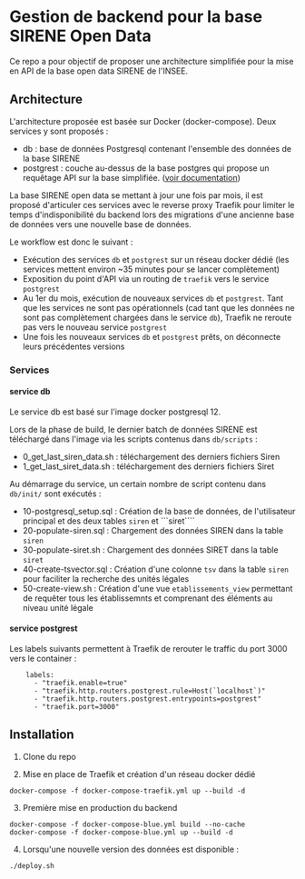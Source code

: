 # Gestion de backend pour la base SIRENE Open Data

Ce repo a pour objectif de proposer une architecture simplifiée pour la mise en API de la base open data SIRENE de l'INSEE.

## Architecture

L'architecture proposée est basée sur Docker (docker-compose). Deux services y sont proposés : 
- db : base de données Postgresql contenant l'ensemble des données de la base SIRENE
- postgrest : couche au-dessus de la base postgres qui propose un requêtage API sur la base simplifiée. ([voir documentation](http://postgrest.org/))

La base SIRENE open data se mettant à jour une fois par mois, il est proposé d'articuler ces services avec le reverse proxy Traefik pour limiter le temps d'indisponibilité du backend lors des migrations d'une ancienne base de données vers une nouvelle base de données.

Le workflow est donc le suivant : 
- Exécution des services ```db``` et ```postgrest``` sur un réseau docker dédié (les services mettent environ ~35 minutes pour se lancer complètement)
- Exposition du point d'API via un routing de ```traefik``` vers le service ```postgrest```
- Au 1er du mois, exécution de nouveaux services ```db``` et ```postgrest```. Tant que les services ne sont pas opérationnels (cad tant que les données ne sont pas complètement chargées dans le service ```db```), Traefik ne reroute pas vers le nouveau service ```postgrest```
- Une fois les nouveaux services ```db``` et ```postgrest``` prêts, on déconnecte leurs précédentes versions 

### Services

#### service db

Le service db est basé sur l'image docker postgresql 12. 

Lors de la phase de build, le dernier batch de données SIRENE est téléchargé dans l'image via les scripts contenus dans ```db/scripts``` :
- 0_get_last_siren_data.sh : téléchargement des derniers fichiers Siren
- 1_get_last_siret_data.sh : téléchargement des derniers fichiers Siret

Au démarrage du service, un certain nombre de script contenu dans ```db/init/``` sont exécutés : 
- 10-postgresql_setup.sql : Création de la base de données, de l'utilisateur principal et des deux tables ```siren``` et ```siret````
- 20-populate-siren.sql : Chargement des données SIREN dans la table ```siren```
- 30-populate-siret.sh : Chargement des données SIRET dans la table ```siret```
- 40-create-tsvector.sql : Création d'une colonne ```tsv``` dans la table ```siren``` pour faciliter la recherche des unités légales
- 50-create-view.sh : Création d'une vue ```etablissements_view``` permettant de requêter tous les établissemnts et comprenant des éléments au niveau unité légale

#### service postgrest


Les labels suivants permettent à Traefik de rerouter le traffic du port 3000 vers le container : 
```
    labels:
      - "traefik.enable=true"
      - "traefik.http.routers.postgrest.rule=Host(`localhost`)"
      - "traefik.http.routers.postgrest.entrypoints=postgrest"
      - "traefik.port=3000"
```



## Installation

1. Clone du repo

2. Mise en place de Traefik et création d'un réseau docker dédié

```
docker-compose -f docker-compose-traefik.yml up --build -d
```

3. Première mise en production du backend 

```
docker-compose -f docker-compose-blue.yml build --no-cache
docker-compose -f docker-compose-blue.yml up --build -d
```

4. Lorsqu'une nouvelle version des données est disponible : 

```
./deploy.sh
```
